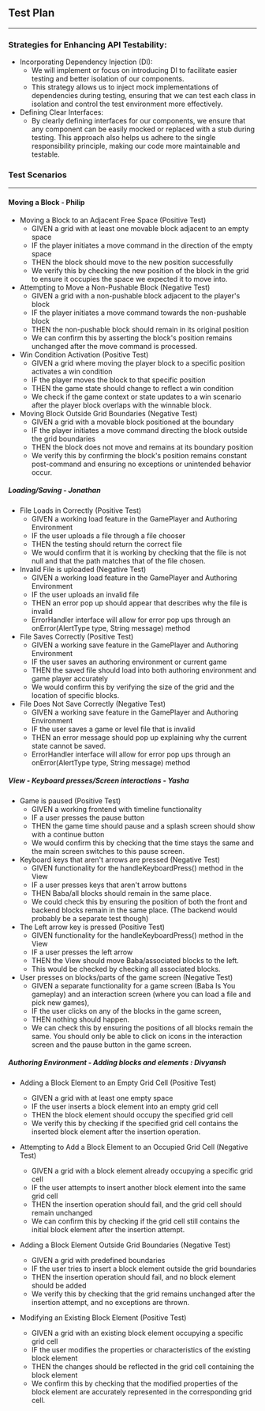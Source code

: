 ## Test Plan

---

### Strategies for Enhancing API Testability:
- Incorporating Dependency Injection (DI): 
  - We will implement or focus on introducing DI to facilitate easier testing and better isolation of our components. 
  - This strategy allows us to inject mock implementations of dependencies during testing, ensuring that we can test 
  each class in isolation and control the test environment more effectively.
- Defining Clear Interfaces: 
  - By clearly defining interfaces for our components, we ensure that any component can be easily mocked or replaced 
  with a stub during testing. This approach also helps us adhere to the single responsibility principle, making our 
  code more maintainable and testable.

### Test Scenarios

---

#### Moving a Block - Philip
- Moving a Block to an Adjacent Free Space (Positive Test)
  - GIVEN a grid with at least one movable block adjacent to an empty space
  - IF the player initiates a move command in the direction of the empty space
  - THEN the block should move to the new position successfully
  - We verify this by checking the new position of the block in the grid to ensure it occupies the space we expected it to move into.
- Attempting to Move a Non-Pushable Block (Negative Test)
  - GIVEN a grid with a non-pushable block adjacent to the player's block
  - IF the player initiates a move command towards the non-pushable block
  - THEN the non-pushable block should remain in its original position
  - We can confirm this by asserting the block's position remains unchanged after the move command is processed.
- Win Condition Activation (Positive Test)
  - GIVEN a grid where moving the player block to a specific position activates a win condition
  - IF the player moves the block to that specific position
  - THEN the game state should change to reflect a win condition
  - We check if the game context or state updates to a win scenario after the player block overlaps with the winnable block.
- Moving Block Outside Grid Boundaries (Negative Test)
  - GIVEN a grid with a movable block positioned at the boundary
  - IF the player initiates a move command directing the block outside the grid boundaries
  - THEN the block does not move and remains at its boundary position
  - We verify this by confirming the block's position remains constant post-command and ensuring no exceptions or unintended behavior occur.

##### Loading/Saving - Jonathan
- File Loads in Correctly (Positive Test)
  - GIVEN a working load feature in the GamePlayer and Authoring Environment
  - IF the user uploads a file through a file chooser
  - THEN the testing should return the correct file
  - We would confirm that it is working by checking that the file is not null and that the path 
  matches that of the file chosen.
- Invalid File is uploaded (Negative Test)
  - GIVEN a working load feature in the GamePlayer and Authoring Environment
  - IF the user uploads an invalid file
  - THEN an error pop up should appear that describes why the file is invalid
  - ErrorHandler interface will allow for error pop ups through an 
  onError(AlertType type, String message) method
- File Saves Correctly (Positive Test)
  - GIVEN a working save feature in the GamePlayer and Authoring Environment
  - IF the user saves an authoring environment or current game 
  - THEN the saved file should load into both authoring environment and game player accurately
  - We would confirm this by verifying the size of the grid and the location of specific blocks. 
- File Does Not Save Correctly (Negative Test)
  - GIVEN a working save feature in the GamePlayer and Authoring Environment
  - IF the user saves a game or level file that is invalid
  - THEN an error message should pop up explaining why the current state cannot be saved. 
  - ErrorHandler interface will allow for error pop ups through an
    onError(AlertType type, String message) method

##### View - Keyboard presses/Screen interactions - Yasha
- Game is paused (Positive Test)
  - GIVEN a working frontend with timeline functionality
  - IF a user presses the pause button
  - THEN the game time should pause and a splash screen should show with a continue button
  - We would confirm this by checking that the time stays the same and the main screen switches to this
  pause screen.
- Keyboard keys that aren't arrows are pressed (Negative Test)
  - GIVEN functionality for the handleKeyboardPress() method in the View
  - IF a user presses keys that aren't arrow buttons
  - THEN Baba/all blocks should remain in the same place.
  - We could check this by ensuring the position of both the front and backend blocks remain in the same 
  place. (The backend would probably be a separate test though)
- The Left arrow key is pressed (Positive Test)
  - GIVEN functionality for the handleKeyboardPress() method in the View
  - IF a user presses the left arrow
  - THEN the View should move Baba/associated blocks to the left.
  - This would be checked by checking all associated blocks.
- User presses on blocks/parts of the game screen (Negative Test)
  - GIVEN a separate functionality for a game screen (Baba Is You gameplay) and an interaction screen
    (where you can load a file and pick new games),
  - IF the user clicks on any of the blocks in the game screen,
  - THEN nothing should happen.
  - We can check this by ensuring the positions of all blocks remain the same. You should only be able
  to click on icons in the interaction screen and the pause button in the game screen.


##### Authoring Environment - Adding blocks and elements : Divyansh

- Adding a Block Element to an Empty Grid Cell (Positive Test)

    - GIVEN a grid with at least one empty space
    - IF the user inserts a block element into an empty grid cell
    - THEN the block element should occupy the specified grid cell
    - We verify this by checking if the specified grid cell contains the inserted block element after the insertion operation. 
  
- Attempting to Add a Block Element to an Occupied Grid Cell (Negative Test)

  - GIVEN a grid with a block element already occupying a specific grid cell
  - IF the user attempts to insert another block element into the same grid cell
  - THEN the insertion operation should fail, and the grid cell should remain unchanged
  - We can confirm this by checking if the grid cell still contains the initial block element after the insertion attempt.

- Adding a Block Element Outside Grid Boundaries (Negative Test)

  - GIVEN a grid with predefined boundaries
  - IF the user tries to insert a block element outside the grid boundaries
  - THEN the insertion operation should fail, and no block element should be added
  - We verify this by checking that the grid remains unchanged after the insertion attempt, and no exceptions are thrown.

- Modifying an Existing Block Element (Positive Test)

  - GIVEN a grid with an existing block element occupying a specific grid cell
  - IF the user modifies the properties or characteristics of the existing block element
  - THEN the changes should be reflected in the grid cell containing the block element
  - We confirm this by checking that the modified properties of the block element are accurately represented in the corresponding grid cell.